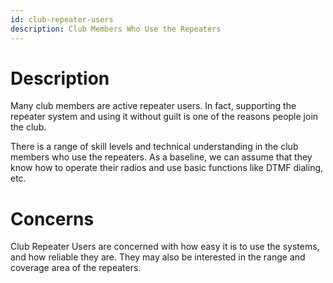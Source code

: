 ```yaml
---
id: club-repeater-users
description: Club Members Who Use the Repeaters
---
```


# Description

Many club members are active repeater users.  In fact, supporting the repeater
system and using it without guilt is one of the reasons people join the club.

There is a range of skill levels and technical understanding in the club
members who use the repeaters.  As a baseline, we can assume that they know
how to operate their radios and use basic functions like DTMF dialing, etc.

# Concerns

Club Repeater Users are concerned with how easy it is to use the systems, and 
how reliable they are.  They may also be interested in the range and coverage
area of the repeaters.

